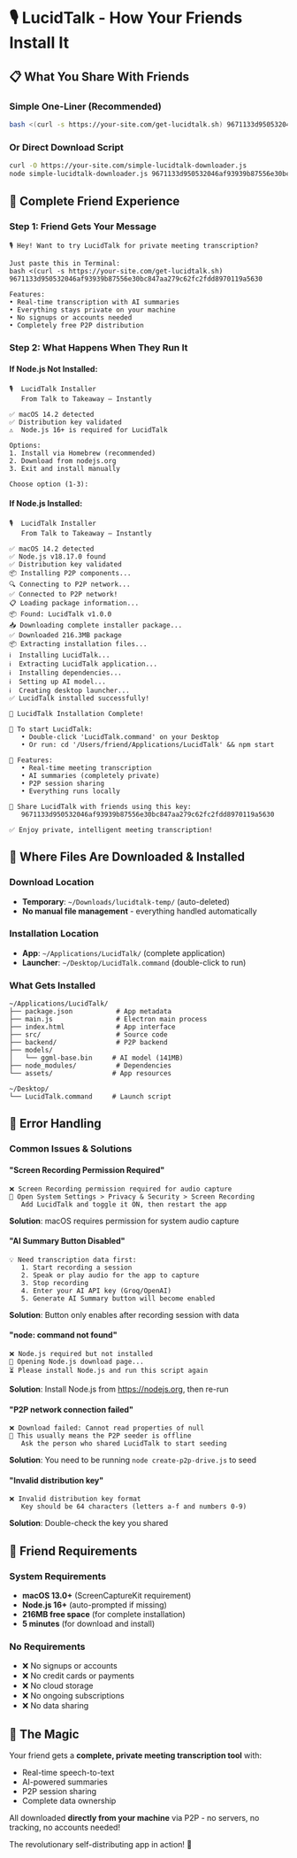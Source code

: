 # 🎙️ LucidTalk - How Your Friends Install It

## 📋 **What You Share With Friends**

### **Simple One-Liner (Recommended)**
```bash
bash <(curl -s https://your-site.com/get-lucidtalk.sh) 9671133d950532046af93939b87556e30bc847aa279c62fc2fdd8970119a5630
```

### **Or Direct Download Script**
```bash
curl -O https://your-site.com/simple-lucidtalk-downloader.js
node simple-lucidtalk-downloader.js 9671133d950532046af93939b87556e30bc847aa279c62fc2fdd8970119a5630
```

## 🚀 **Complete Friend Experience**

### **Step 1: Friend Gets Your Message**
```
🎙️ Hey! Want to try LucidTalk for private meeting transcription?

Just paste this in Terminal:
bash <(curl -s https://your-site.com/get-lucidtalk.sh) 9671133d950532046af93939b87556e30bc847aa279c62fc2fdd8970119a5630

Features:
• Real-time transcription with AI summaries
• Everything stays private on your machine
• No signups or accounts needed
• Completely free P2P distribution
```

### **Step 2: What Happens When They Run It**

#### **If Node.js Not Installed:**
```
🎙️  LucidTalk Installer
   From Talk to Takeaway — Instantly

✅ macOS 14.2 detected
✅ Distribution key validated
⚠️  Node.js 16+ is required for LucidTalk

Options:
1. Install via Homebrew (recommended)
2. Download from nodejs.org
3. Exit and install manually

Choose option (1-3): 
```

#### **If Node.js Installed:**
```
🎙️  LucidTalk Installer
   From Talk to Takeaway — Instantly

✅ macOS 14.2 detected
✅ Node.js v18.17.0 found
✅ Distribution key validated
📦 Installing P2P components...
🔍 Connecting to P2P network...
✅ Connected to P2P network!
📋 Loading package information...
📦 Found: LucidTalk v1.0.0
📥 Downloading complete installer package...
✅ Downloaded 216.3MB package
📦 Extracting installation files...
ℹ️  Installing LucidTalk...
ℹ️  Extracting LucidTalk application...
ℹ️  Installing dependencies...
ℹ️  Setting up AI model...
ℹ️  Creating desktop launcher...
✅ LucidTalk installed successfully!

🎉 LucidTalk Installation Complete!

🚀 To start LucidTalk:
   • Double-click 'LucidTalk.command' on your Desktop
   • Or run: cd '/Users/friend/Applications/LucidTalk' && npm start

📱 Features:
   • Real-time meeting transcription
   • AI summaries (completely private)
   • P2P session sharing
   • Everything runs locally

💬 Share LucidTalk with friends using this key:
   9671133d950532046af93939b87556e30bc847aa279c62fc2fdd8970119a5630

✅ Enjoy private, intelligent meeting transcription!
```

## 📁 **Where Files Are Downloaded & Installed**

### **Download Location**
- **Temporary**: `~/Downloads/lucidtalk-temp/` (auto-deleted)
- **No manual file management** - everything handled automatically

### **Installation Location**
- **App**: `~/Applications/LucidTalk/` (complete application)
- **Launcher**: `~/Desktop/LucidTalk.command` (double-click to run)

### **What Gets Installed**
```
~/Applications/LucidTalk/
├── package.json           # App metadata
├── main.js                # Electron main process
├── index.html             # App interface
├── src/                   # Source code
├── backend/               # P2P backend
├── models/
│   └── ggml-base.bin     # AI model (141MB)
├── node_modules/          # Dependencies
└── assets/               # App resources

~/Desktop/
└── LucidTalk.command     # Launch script
```

## 🔧 **Error Handling**

### **Common Issues & Solutions**

#### **"Screen Recording Permission Required"**
```
❌ Screen Recording permission required for audio capture
🔧 Open System Settings > Privacy & Security > Screen Recording
   Add LucidTalk and toggle it ON, then restart the app
```
**Solution**: macOS requires permission for system audio capture

#### **"AI Summary Button Disabled"**
```
💡 Need transcription data first:
   1. Start recording a session
   2. Speak or play audio for the app to capture
   3. Stop recording
   4. Enter your AI API key (Groq/OpenAI)
   5. Generate AI Summary button will become enabled
```
**Solution**: Button only enables after recording session with data

#### **"node: command not found"**
```
❌ Node.js required but not installed
🔗 Opening Node.js download page...
⏳ Please install Node.js and run this script again
```
**Solution**: Install Node.js from https://nodejs.org, then re-run

#### **"P2P network connection failed"**
```
❌ Download failed: Cannot read properties of null
🔧 This usually means the P2P seeder is offline
   Ask the person who shared LucidTalk to start seeding
```
**Solution**: You need to be running `node create-p2p-drive.js` to seed

#### **"Invalid distribution key"**
```
❌ Invalid distribution key format
   Key should be 64 characters (letters a-f and numbers 0-9)
```
**Solution**: Double-check the key you shared

## 🎯 **Friend Requirements**

### **System Requirements**
- **macOS 13.0+** (ScreenCaptureKit requirement)
- **Node.js 16+** (auto-prompted if missing)
- **216MB free space** (for complete installation)
- **5 minutes** (for download and install)

### **No Requirements**
- ❌ No signups or accounts
- ❌ No credit cards or payments  
- ❌ No cloud storage
- ❌ No ongoing subscriptions
- ❌ No data sharing

## 🌟 **The Magic**

Your friend gets a **complete, private meeting transcription tool** with:
- Real-time speech-to-text
- AI-powered summaries
- P2P session sharing
- Complete data ownership

All downloaded **directly from your machine** via P2P - no servers, no tracking, no accounts needed!

The revolutionary self-distributing app in action! 🚀
